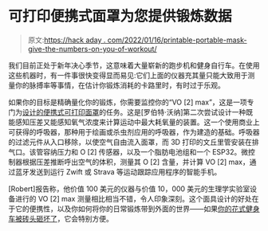 # 可打印便携式面罩为您提供锻炼数据

> 原文:[https://hack aday . com/2022/01/16/printable-portable-mask-give-the-numbers-on-you-of-workout/](https://hackaday.com/2022/01/16/printable-portable-mask-gives-you-the-numbers-on-your-workout/)

我们目前正处于新年决心季节，这意味着大量崭新的跑步机和健身自行车。在使用这些机器时，有一件事很快变得显而易见:它们上面的仪器充其量只能大致用于测量你的脉搏率等事情，在估计你锻炼消耗的卡路里时，有时过于乐观。

如果你的目标是精确量化你的锻炼，你需要监控你的“VO [2] max”，这是一项专门为[设计的便携式可打印面罩](https://www.instructables.com/Accurate-VO2-Max-for-Zwift-and-Strava/)的任务。这是[罗伯特·沃纳]第二次尝试设计一种既能感知压差又能感知氧气浓度来计算运动中最大耗氧量的装置。这一个使用商业上可获得的呼吸器，那种用于绘画或杀虫剂应用的呼吸器，作为建造的基础。呼吸器的过滤元件从入口移除，以使空气自由流入面罩，而 3D 打印的文丘里管安装在排气口。该管容纳压力和 O [2] 传感器，以及一个脂肪电池组和一个 ESP32。微控制器根据压差推断呼出空气的体积，测量其 O [2] 含量，并计算 VO [2] max，通过蓝牙发送到运行 Zwift 或 Strava 等运动跟踪应用程序的智能手机。

[Robert]报告称，他价值 100 美元的仪器与价值 10，000 美元的生理学实验室设备进行的 VO [2] max 测量相比相当不错，令人印象深刻。这个面具设计的好处在于它的便携性，以及你如何将你的日常锻炼带到外面的世界——如果[你的花式健身车被砖头砸坏了](https://hackaday.com/2020/08/04/unbricking-a-2000-exercise-bike-with-a-raspberry-pi-zero-and-bluetooth-hacks/)，它会特别方便。